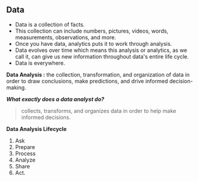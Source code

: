 ## Data
- Data is a collection of facts.
- This collection can include numbers, pictures, videos, words, measurements, observations, and more.
- Once you have data, analytics puts it to work through analysis.
- Data evolves over time which means this analysis or analytics, as we call it, can give us new information throughout data's entire life cycle.
- Data is everywhere. 

**Data Analysis :** the collection, transformation, and organization of data in order to draw conclusions, make predictions, and drive informed decision-making.

**_What exactly does a data analyst do?_**
> collects, transforms, and organizes data in order to help make informed decisions.

**Data Analysis Lifecycle**
 1. Ask
 2. Prepare
 3. Process
 4. Analyze
 5. Share
 6. Act.
